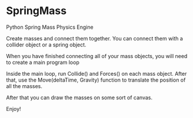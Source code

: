 # SpringMass
Python Spring Mass Physics Engine

Create masses and connect them together. You can connect them with a collider object or a spring object.

When you have finished connecting all of your mass objects, you will need to create a main program loop

Inside the main loop, run Collide() and Forces() on each mass object. After that, use the Move(deltaTime, Gravity) function to translate the position of all the masses.

After that you can draw the masses on some sort of canvas.

Enjoy!
